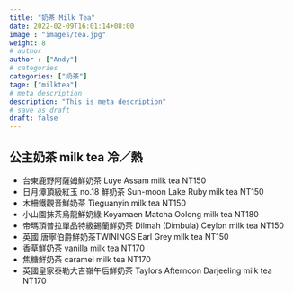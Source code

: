 ```yaml
---
title: "奶茶 Milk Tea"
date: 2022-02-09T16:01:14+08:00
image : "images/tea.jpg"
weight: 8
# author
author : ["Andy"]
# categories
categories: ["奶茶"]
tage: ["milktea"]
# meta description
description: "This is meta description"
# save as draft
draft: false
---
```

## 公主奶茶 milk tea 冷／熱
- 台東鹿野阿薩姆鮮奶茶 Luye Assam milk tea NT150
- 日月潭頂級紅玉 no.18 鮮奶茶 Sun-moon Lake Ruby milk tea NT150
- 木柵鐵觀音鮮奶茶 Tieguanyin milk tea NT150
- 小山園抹茶烏龍鮮奶綠 Koyamaen Matcha Oolong milk tea NT180
- 帝瑪頂普拉單品特級錫蘭鮮奶茶 Dilmah (Dimbula) Ceylon milk tea NT150
- 英國 唐寧伯爵鮮奶茶TWININGS Earl Grey milk tea NT150
- 香草鮮奶茶 vanilla milk tea NT170
- 焦糖鮮奶茶 caramel milk tea NT170
- 英國皇家泰勒大吉嶺午后鮮奶茶 Taylors Afternoon Darjeeling milk tea NT170